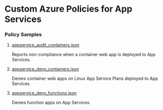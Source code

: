 # Custom Azure Policies for App Services

### Policy Samples

1. [appservice_audit_containers.json](./appservice_audit_containers.json)

    Reports non-compliance when a container web app is deployed to App Services.

2. [appservice_deny_containers.json](./appservice_deny_containers.json)

    Denies container web apps on Linux App Service Plans deployed to App Services.

3. [appservice_deny_functions.json](./appservice_deny_functions.json)

    Denies function apps on App Services.

